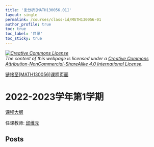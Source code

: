 ```yaml
---
title: '复分析[MATH130056.01]'
layout: single
permalink: /courses/class-id/MATH130056-01
author_profile: true
toc: true
toc_label: '目录'
toc_sticky: true
---
```



<div class='notice--warning'>
	<p><i><a rel='license' href='http://creativecommons.org/licenses/by-nc-sa/4.0/'><img alt='Creative Commons License' style='border-width:0' src='https://i.creativecommons.org/l/by-nc-sa/4.0/88x31.png' /></a><br /> The content of this webpage is licensed under a <a rel='license' href='http://creativecommons.org/licenses/by-nc-sa/4.0/'>Creative Commons Attribution-NonCommercial-ShareAlike 4.0 International License</a>.</i></p>
</div>

<a href='https://fdu-math.github.io/courses/MATH130056'>链接至[MATH130056]课程页面</a>


# 2022-2023学年第1学期
<a href='https://fdu-math.github.io/courses/syllabus/MATH130056.01-2022-2023-1 (Encrypted).pdf'>课程大纲</a>

任课教师: <a href='https://fdu-math.github.io/teachers/邱维元'>邱维元</a>


## Posts

